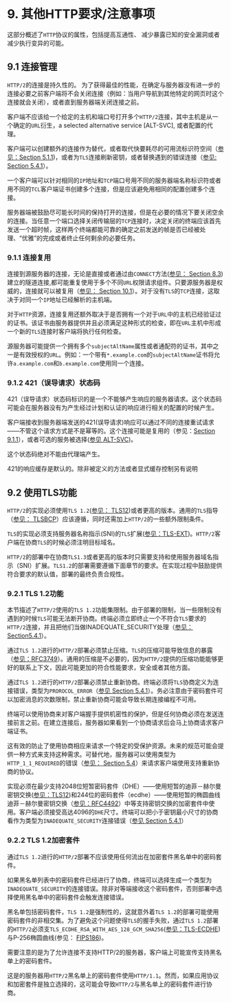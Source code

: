 # 9. 其他HTTP要求/注意事项

这部分概述了`HTTP`协议的属性，包括提高互通性、 减少暴露已知的安全漏洞或者减少执行变异的可能。

## 9.1 连接管理

`HTTP/2`的连接是持久性的。 为了获得最佳的性能，在确定与服务器没有进一步的连接必要之前客户端将不会关闭连接（例如：当用户导航到其他特定的网页时这个连接就会关闭），或者直到服务器端关闭连接之前。

客户端不应该给一个给定的主机和端口号打开多个`HTTP/2`连接，其中主机是从一个确定的`URL`衍生，a selected alternative service [ALT-SVC], 或者配置的代理。

客户端可以创建额外的连接作为替代，或者取代快要耗尽的可用流标识符空间（[参见：Section 5.1.1](http://tools.ietf.org/html/rfc7540#section-5.1.1))，或者为`TLS`连接刷新密钥，或者替换遇到的错误连接（[参见: Section 5.4.1](http://tools.ietf.org/html/rfc7540#section-5.4.1)）。

一个客户端可以针对相同的`IP`地址和`TCP`端口号用不同的服务器端名称标识符或者用不同的`TCL`客户端证书创建多个连接，但是应该避免用相同的配置创建多个连接。

服务器端被鼓励尽可能长时间的保持打开的连接，但是在必要的情况下要关闭空余的连接。当任意一个端口选择关闭传输层的`TCP`连接时，决定关闭的终端应该首先发送一个超时帧，这样两个终端都能可靠的确定之前发送的帧是否已经被处理、“优雅”的完成或者终止任何剩余的必要任务。

### 9.1.1 连接复用

连接到源服务器的连接，无论是直接或者通过由`CONNECT`方法([参见： Section 8.3](http://tools.ietf.org/html/rfc7540#section-8.3))建立的隧道连接,都可能重复使用于多个不同`URL`权限请求组件。只要源服务器是权威的，连接就可以被复用（[参见： Section 10.1](http://tools.ietf.org/html/rfc7540#section-10.1)）。对于没有`TLS`的`TCP`连接，这取决于对同一个`IP`地址已经解析的主机端。

对于`HTTP`资源，连接复用还额外取决于是否拥有一个对于`URL`中的主机已经验证过的证书。该证书由服务器提供并且必须满足这种形式的检查，即在`URL`主机中形成一个新的`TLS`连接时客户端将执行任何检查。

源服务器可能提供一个拥有多个`subjectAltName`属性或者通配符的证书，其中之一是有效授权的`URL`。例如：一个带有`*.example.com`的`subjectAltName`证书将允许`a.example.com`和`b.example.com`使用同一个连接。

### 9.1.2 421（误导请求）状态码

421（误导请求）状态码标识的是一个不能够产生响应的服务器请求。这个状态码可能会在服务器没有为产生经过计划和认证的响应进行相关的配置的时候产生。

客户端接收到服务器端发送的421(误导请求)响应可以通过不同的连接重试请求——不管这个请求方式是不是幂等的。这个连接可能是复用的（参见：[Section 9.1.1](https://tools.ietf.org/html/rfc7540#section-9.1.1)），或者可选的服务被选择([参见 ALT-SVC](https://tools.ietf.org/html/rfc7540#ref-ALT-SVC))。

这个状态码绝对不能由代理端产生。

421的响应缓存是默认的。除非被定义的方法或者显式缓存控制另有说明

## 9.2 使用TLS功能

`HTTP/2`的实现必须使用`TLS 1.2`([参见： TLS12](https://tools.ietf.org/html/rfc7540#ref-TLS12))或者更高的版本。通用的`TLS`指导（[参见： TLSBCP](https://tools.ietf.org/html/rfc7540#ref-TLSBCP)）应该遵循，同时还需加上`HTTP/2`的一些额外限制条件。

`TLS`的实现必须支持服务器名称指示(SNI)的`TLS`扩展([参见：TLS-EXT](https://tools.ietf.org/html/rfc7540#ref-TLS-EXT))。`HTTP/2`客户端在协商`TLS`的时候必须注明目标域名。

`HTTP/2`的部署中在协商`TLS1.3`或者更高的版本时只需要支持和使用服务器域名指示（SNI）扩展。`TLS1.2`的部署需要遵循下面章节的要求。在实现过程中鼓励提供符合要求的默认值，部署的最终负责合规性。

### 9.2.1 TLS 1.2功能

本节描述了`HTTP/2`使用的`TLS 1.2`功能集限制。由于部署的限制，当一些限制没有遇到的时候`TLS`可能无法断开协商。终端必须立即终止一个不符合`TLS`要求的`HTTP/2`连接，并且把他们当做INADEQUATE_SECURITY处理（[参见： Section5.4.1](https://tools.ietf.org/html/rfc7540#section-5.4.1)）。

通过`TLS 1.2`进行的`HTTP/2`部署必须禁止压缩。`TLS`的压缩可能导致信息的暴露（[参见：RFC3749](https://tools.ietf.org/html/rfc3749)）。通用的压缩是不必要的，因为`HTTP/2`提供的压缩功能能够更好的联系上下文，因此可能更加的符合性能要求，安全或者其他方面。

通过`TLS 1.2`进行的`HTTP/2`部署必须禁止重新协商。终端必须将`TLS`协商定义为连接错误，类型为`PROROCOL_ERROR`（[参见 Section 5.4.1](https://tools.ietf.org/html/rfc7540#section-5.4.1)）。务必注意由于密码套件可以加密消息的次数限制，禁止重新协商可能会导致长期连接编程不可用。

终端可以使用协商来对客户端握手提供机密性的保护，但是任何协商必须在发送连接前言之前。在建立连接后，服务器如果看到一个协商请求后会马上协商请求客户端证书。

这有效的防止了使用协商相应来请求一个特定的受保护资源。未来的规范可能会提供一种方式来支持这种需求。可替代地，服务器可以使用类型为`HTTP_1_1_REQUIRED`的错误（[参见： Section 5.4](https://tools.ietf.org/html/rfc7540#section-5.4)）来请求客户端使用支持重新协商的协议。

实现必须在最少支持2048位短暂密码套件（DHE）——使用短暂的迪菲－赫尔曼密钥交换([参见：TLS12](https://tools.ietf.org/html/rfc7540#ref-TLS12))和244位的密码套件（ecdhe）——使用短暂的椭圆曲线迪菲－赫尔曼密钥交换（[参见：RFC4492](https://tools.ietf.org/html/rfc4492)）中等支持密钥交换的加密套件中使用。客户端必须接受高达4096的`DHE`尺寸。终端可以把小于密钥最小尺寸的协商看作为类型为`INADEQUATE_SECURITY`连接错误（[参见 Section 5.4.1](https://tools.ietf.org/html/rfc7540#section-5.4.1)）

### 9.2.2 TLS 1.2加密套件

通过`TLS 1.2`进行的`HTTP/2`部署不应该使用任何流出在加密套件黑名单中的密码套件。

如果黑名单列表中的密码套件已经进行了协商，终端可以选择生成一个类型为`INADEQUATE_SECURITY`的连接错误。除非对等端接收这个密码套件，否则部署中选择使用黑名单中的密码套件会触发连接错误。

黑名单包括密码套件，`TLS 1.2`是强制性的，这就意外着`TLS 1.2`的部署可能使用密码套件的非相交集。为了避免这个问题使得`TLS`的握手失败，通过`TLS 1.2`部署的`HTTP/2`必须支`TLS_ECDHE_RSA_WITH_AES_128_GCM_SHA256`([参见：TLS-ECDHE](https://tools.ietf.org/html/rfc7540#ref-TLS-ECDHE))与P-256椭圆曲线(参见： [FIPS186](https://tools.ietf.org/html/rfc7540#ref-FIPS186))。

需要注意的是为了允许连接不支持HTTP/2的服务器，客户端上可能宣传支持黑名单上的密码套件。

这是的服务器用`HTTP/2`黑名单上的密码套件使用`HTTP/1.1`。然而，如果应用协议和加密套件是独立选择的，这可能会导致`HTTP/2`与黑名单上的密码套件进行协商。